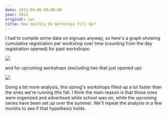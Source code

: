```yaml
---
date: 2012-09-06 09:00:00
year: 2012
original: swc
title: How Quickly Do Workshops Fill Up?
---
```

<p>I had to compile some data on signups anyway, so here's a graph showing cumulative registration per workshop over time (counting from the day registration opened) for past workshops:</p>
<p><img src="{{site.github.url}}/files/2012/09/past.png" /></p>
<p>and for upcoming workshops (excluding two that just opened up):</p>
<p><img src="{{site.github.url}}/files/2012/09/future.png" /></p>
<p>Doing a bit more analysis, this spring's workshops filled up a lot faster than the ones we're running this fall. I think the main reason is that those ones were organized and advertised while school was on, while the upcoming series have been set up over the summer.  We'll repeat the analysis in a few months to see if that hypothesis holds.</p>
